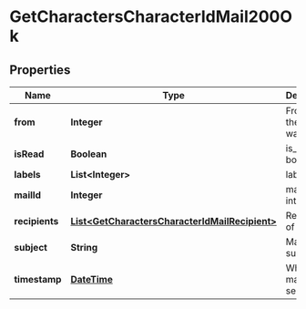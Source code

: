 
# GetCharactersCharacterIdMail200Ok

## Properties
Name | Type | Description | Notes
------------ | ------------- | ------------- | -------------
**from** | **Integer** | From whom the mail was sent |  [optional]
**isRead** | **Boolean** | is_read boolean |  [optional]
**labels** | **List&lt;Integer&gt;** | labels array |  [optional]
**mailId** | **Integer** | mail_id integer |  [optional]
**recipients** | [**List&lt;GetCharactersCharacterIdMailRecipient&gt;**](GetCharactersCharacterIdMailRecipient.md) | Recipients of the mail |  [optional]
**subject** | **String** | Mail subject |  [optional]
**timestamp** | [**DateTime**](DateTime.md) | When the mail was sent |  [optional]



